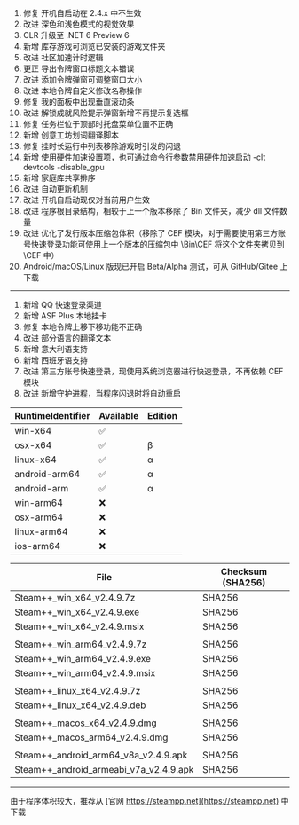 1. 修复 开机自启动在 2.4.x 中不生效
2. 改进 深色和浅色模式的视觉效果
3. CLR 升级至 .NET 6 Preview 6
4. 新增 库存游戏可浏览已安装的游戏文件夹
5. 改进 社区加速计时逻辑
6. 更正 导出令牌窗口标题文本错误
7. 改进 添加令牌弹窗可调整窗口大小
8. 改进 本地令牌自定义修改名称操作
9. 修复 我的面板中出现垂直滚动条
10. 改进 解锁成就风险提示弹窗新增不再提示复选框
11. 修复 任务栏位于顶部时托盘菜单位置不正确
12. 新增 创意工坊划词翻译脚本
13. 修复 挂时长运行中列表移除游戏时引发的闪退
14. 新增 使用硬件加速设置项，也可通过命令行参数禁用硬件加速启动 -clt devtools -disable_gpu
15. 新增 家庭库共享排序
16. 改进 自动更新机制
17. 改进 开机自启动现仅对当前用户生效
18. 改进 程序根目录结构，相较于上一个版本移除了 Bin 文件夹，减少 dll 文件数量
19. 改进 优化了发行版本压缩包体积（移除了 CEF 模块，对于需要使用第三方账号快速登录功能可使用上一个版本的压缩包中 \Bin\CEF 将这个文件夹拷贝到 \CEF 中）
20. Android/macOS/Linux 版现已开启 Beta/Alpha 测试，可从 GitHub/Gitee 上下载

***

1. 新增 QQ 快速登录渠道
2. 新增 ASF Plus 本地挂卡
3. 修复 本地令牌上移下移功能不正确
4. 改进 部分语言的翻译文本
5. 新增 意大利语支持
6. 新增 西班牙语支持
7. 改进 第三方账号快速登录，现使用系统浏览器进行快速登录，不再依赖 CEF 模块
8. 改进 新增守护进程，当程序闪退时将自动重启

|  RuntimeIdentifier  |  Available  |  Edition  |
|  ----  |  ----  |  ----  |
| win-x64  | ✅ | |
| osx-x64  | ✅ | β |
| linux-x64  | ✅ | α |
| android-arm64  | ✅ | α |
| android-arm  | ✅ | α |
| win-arm64  | ❌ | |
| osx-arm64  | ❌ | |
| linux-arm64  | ❌ | |
| ios-arm64  | ❌ |  |

|  File  | Checksum (SHA256)  |
|  ----  |  ----  |
| Steam++_win_x64_v2.4.9.7z  | SHA256 |
| Steam++_win_x64_v2.4.9.exe  | SHA256 |
| Steam++_win_x64_v2.4.9.msix  | SHA256 |
| | |
| Steam++_win_arm64_v2.4.9.7z  | SHA256 |
| Steam++_win_arm64_v2.4.9.exe  | SHA256 |
| Steam++_win_arm64_v2.4.9.msix  | SHA256 |
| | |
| Steam++_linux_x64_v2.4.9.7z  | SHA256 |
| Steam++_linux_x64_v2.4.9.deb  | SHA256 |
| | |
| Steam++_macos_x64_v2.4.9.dmg  | SHA256 |
| Steam++_macos_arm64_v2.4.9.dmg  | SHA256 |
| | |
| Steam++_android_arm64_v8a_v2.4.9.apk  | SHA256 |
| Steam++_android_armeabi_v7a_v2.4.9.apk  | SHA256 |

***

由于程序体积较大，推荐从 [官网 https://steampp.net](https://steampp.net) 中下载
